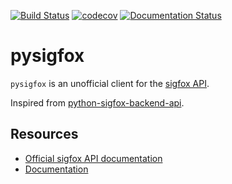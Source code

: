 [![Build Status](https://travis-ci.org/optimdata/pysigfox.svg?branch=master)](https://travis-ci.org/optimdata/pysigfox)
[![codecov](https://codecov.io/gh/optimdata/pysigfox/branch/master/graph/badge.svg)](https://codecov.io/gh/optimdata/pysigfox)
[![Documentation Status](https://readthedocs.com/projects/inuse-pysigfox/badge/?version=latest&token=9ae214b02c982eb9632fb078aabb9b47db229adae27be4357f4d0b381e8f0cff)](https://inuse-pysigfox.readthedocs-hosted.com/en/latest/?badge=latest)

# pysigfox

`pysigfox` is an unofficial client for the [sigfox API](https://support.sigfox.com/apidocs). 

Inspired from [python-sigfox-backend-api](https://github.com/mjuenema/python-sigfox-backend-api).

## Resources

- [Official sigfox API documentation](https://support.sigfox.com/apidocs)
- [Documentation](https://inuse-pysigfox.readthedocs.io/en/latest/)